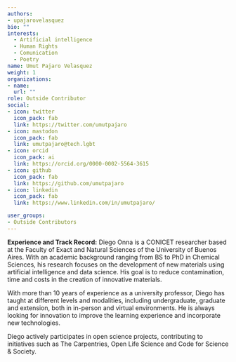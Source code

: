 ```yaml
---
authors:
- upajarovelasquez
bio: ""
interests:
  - Artificial intelligence
  - Human Rights
  - Comunication
  - Poetry
name: Umut Pajaro Velasquez
weight: 1
organizations:
- name: 
  url: ""
role: Outside Contributor
social:
- icon: twitter
  icon_pack: fab
  link: https://twitter.com/umutpajaro
- icon: mastodon
  icon_pack: fab
  link: umutpajaro@tech.lgbt
- icon: orcid
  icon_pack: ai
  link: https://orcid.org/0000-0002-5564-3615
- icon: github
  icon_pack: fab
  link: https://github.com/umutpajaro
- icon: linkedin
  icon_pack: fab
  link: https://www.linkedin.com/in/umutpajaro/

user_groups:
- Outside Contributors
---
```


**Experience and Track Record:** 
Diego Onna is a CONICET researcher based at the Faculty of Exact and Natural Sciences of the University of Buenos Aires. With an academic background ranging from BS to PhD in Chemical Sciences, his research focuses on the development of new materials using artificial intelligence and data science. His goal is to reduce contamination, time and costs in the creation of innovative materials.

With more than 10 years of experience as a university professor, Diego has taught at different levels and modalities, including undergraduate, graduate and extension, both in in-person and virtual environments. He is always looking for innovation to improve the learning experience and incorporate new technologies.

Diego actively participates in open science projects, contributing to initiatives such as The Carpentries, Open Life Science and Code for Science & Society.